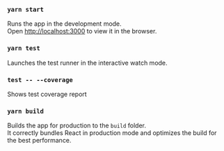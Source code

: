 ### `yarn start`

Runs the app in the development mode.<br />
Open [http://localhost:3000](http://localhost:3000) to view it in the browser.

### `yarn test`

Launches the test runner in the interactive watch mode.<br />

### `test -- --coverage`

Shows test coverage report

### `yarn build`

Builds the app for production to the `build` folder.<br />
It correctly bundles React in production mode and optimizes the build for the best performance.
